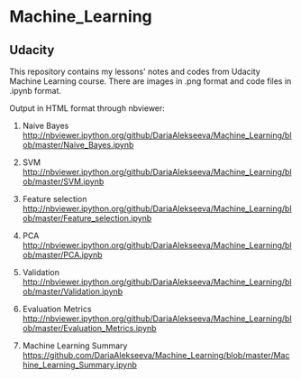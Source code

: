 # Machine_Learning
## Udacity

This repository contains my lessons' notes and codes from Udacity Machine Learning course.
There are images in .png format and code files in .ipynb format.

Output in HTML format through nbviewer:

1. Naive Bayes  http://nbviewer.ipython.org/github/DariaAlekseeva/Machine_Learning/blob/master/Naive_Bayes.ipynb

2. SVM   
http://nbviewer.ipython.org/github/DariaAlekseeva/Machine_Learning/blob/master/SVM.ipynb

2. Feature selection   http://nbviewer.ipython.org/github/DariaAlekseeva/Machine_Learning/blob/master/Feature_selection.ipynb

3. PCA   
http://nbviewer.ipython.org/github/DariaAlekseeva/Machine_Learning/blob/master/PCA.ipynb

4. Validation  
http://nbviewer.ipython.org/github/DariaAlekseeva/Machine_Learning/blob/master/Validation.ipynb

5. Evaluation Metrics  http://nbviewer.ipython.org/github/DariaAlekseeva/Machine_Learning/blob/master/Evaluation_Metrics.ipynb

6. Machine Learning Summary  
https://github.com/DariaAlekseeva/Machine_Learning/blob/master/Machine_Learning_Summary.ipynb
